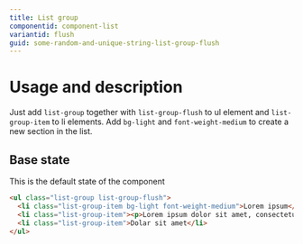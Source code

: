 ```yaml
---
title: List group
componentid: component-list
variantid: flush
guid: some-random-and-unique-string-list-group-flush
---
```

# Usage and description
Just add `list-group` together with `list-group-flush` to ul element and `list-group-item` to li elements. Add `bg-light` and `font-weight-medium` to create a new section in the list.  

## Base state
This is the default state of the component
```html
<ul class="list-group list-group-flush">
  <li class="list-group-item bg-light font-weight-medium">Lorem ipsum</li>
  <li class="list-group-item"><p>Lorem ipsum dolor sit amet, consectetur adipiscing elit. Nullam sodales, nulla sed lobortis maximus, nisl massa vestibulum lectus, in tincidunt tellus elit vel neque. Vivamus ullamcorper auctor dignissim. Maecenas placerat, odio nec vestibulum pulvinar, tortor tellus cursus quam, sit amet vulputate est diam in justo.</p></li>
  <li class="list-group-item">Dolar sit amet</li>
</ul>
```
